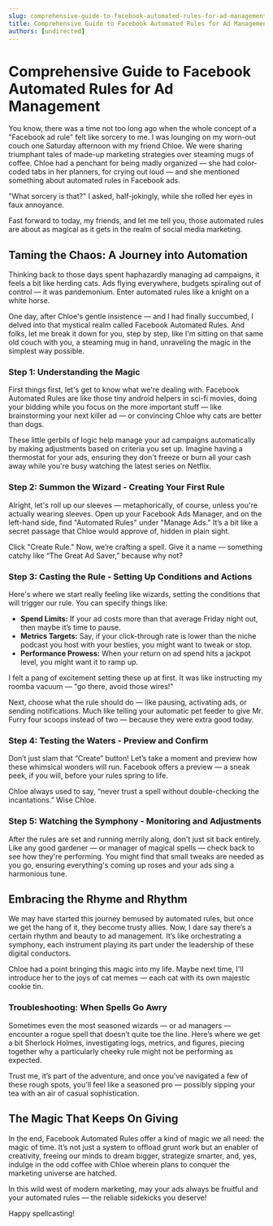 ```yaml
---
slug: comprehensive-guide-to-facebook-automated-rules-for-ad-management
title: Comprehensive Guide to Facebook Automated Rules for Ad Management
authors: [undirected]
---
```



# Comprehensive Guide to Facebook Automated Rules for Ad Management

You know, there was a time not too long ago when the whole concept of a "Facebook ad rule" felt like sorcery to me. I was lounging on my worn-out couch one Saturday afternoon with my friend Chloe. We were sharing triumphant tales of made-up marketing strategies over steaming mugs of coffee. Chloe had a penchant for being madly organized — she had color-coded tabs in her planners, for crying out loud — and she mentioned something about automated rules in Facebook ads.

"What sorcery is that?" I asked, half-jokingly, while she rolled her eyes in faux annoyance. 

Fast forward to today, my friends, and let me tell you, those automated rules are about as magical as it gets in the realm of social media marketing.

## Taming the Chaos: A Journey into Automation

Thinking back to those days spent haphazardly managing ad campaigns, it feels a bit like herding cats. Ads flying everywhere, budgets spiraling out of control — it was pandemonium. Enter automated rules like a knight on a white horse.

One day, after Chloe's gentle insistence — and I had finally succumbed, I delved into that mystical realm called Facebook Automated Rules. And folks, let me break it down for you, step by step, like I'm sitting on that same old couch with you, a steaming mug in hand, unraveling the magic in the simplest way possible.

### Step 1: Understanding the Magic

First things first, let's get to know what we're dealing with. Facebook Automated Rules are like those tiny android helpers in sci-fi movies, doing your bidding while you focus on the more important stuff — like brainstorming your next killer ad — or convincing Chloe why cats are better than dogs.

These little gerbils of logic help manage your ad campaigns automatically by making adjustments based on criteria you set up. Imagine having a thermostat for your ads, ensuring they don't freeze or burn all your cash away while you're busy watching the latest series on Netflix.

### Step 2: Summon the Wizard - Creating Your First Rule

Alright, let's roll up our sleeves — metaphorically, of course, unless you're actually wearing sleeves. Open up your Facebook Ads Manager, and on the left-hand side, find "Automated Rules" under "Manage Ads." It’s a bit like a secret passage that Chloe would approve of, hidden in plain sight.

Click "Create Rule." Now, we’re crafting a spell. Give it a name — something catchy like “The Great Ad Saver,” because why not?

### Step 3: Casting the Rule - Setting Up Conditions and Actions

Here's where we start really feeling like wizards, setting the conditions that will trigger our rule. You can specify things like:

- **Spend Limits:** If your ad costs more than that average Friday night out, then maybe it’s time to pause.
- **Metrics Targets:** Say, if your click-through rate is lower than the niche podcast you host with your besties, you might want to tweak or stop.
- **Performance Prowess:** When your return on ad spend hits a jackpot level, you might want it to ramp up.

I felt a pang of excitement setting these up at first. It was like instructing my roomba vacuum — "go there, avoid those wires!"

Next, choose what the rule should do — like pausing, activating ads, or sending notifications. Much like telling your automatic pet feeder to give Mr. Furry four scoops instead of two — because they were extra good today.

### Step 4: Testing the Waters - Preview and Confirm

Don’t just slam that “Create” button! Let’s take a moment and preview how these whimsical wonders will run. Facebook offers a preview — a sneak peek, if you will, before your rules spring to life.

Chloe always used to say, “never trust a spell without double-checking the incantations.” Wise Chloe.

### Step 5: Watching the Symphony - Monitoring and Adjustments

After the rules are set and running merrily along, don't just sit back entirely. Like any good gardener — or manager of magical spells — check back to see how they're performing. You might find that small tweaks are needed as you go, ensuring everything's coming up roses and your ads sing a harmonious tune.

## Embracing the Rhyme and Rhythm

We may have started this journey bemused by automated rules, but once we get the hang of it, they become trusty allies. Now, I dare say there’s a certain rhythm and beauty to ad management. It’s like orchestrating a symphony, each instrument playing its part under the leadership of these digital conductors.

Chloe had a point bringing this magic into my life. Maybe next time, I'll introduce her to the joys of cat memes — each cat with its own majestic cookie tin.

### Troubleshooting: When Spells Go Awry

Sometimes even the most seasoned wizards — or ad managers — encounter a rogue spell that doesn’t quite toe the line. Here’s where we get a bit Sherlock Holmes, investigating logs, metrics, and figures, piecing together why a particularly cheeky rule might not be performing as expected.

Trust me, it’s part of the adventure, and once you've navigated a few of these rough spots, you'll feel like a seasoned pro — possibly sipping your tea with an air of casual sophistication.

## The Magic That Keeps On Giving

In the end, Facebook Automated Rules offer a kind of magic we all need: the magic of time. It’s not just a system to offload grunt work but an enabler of creativity, freeing our minds to dream bigger, strategize smarter, and, yes, indulge in the odd coffee with Chloe wherein plans to conquer the marketing universe are hatched.

In this wild west of modern marketing, may your ads always be fruitful and your automated rules — the reliable sidekicks you deserve!

Happy spellcasting!